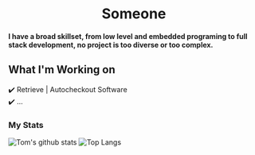 <h1 align="center">Someone</h1>

#### I have a broad skillset, from low level and embedded programing to full stack development, no project is too diverse or too complex.

## What I'm Working on
✔️ Retrieve | Autocheckout Software\
✔️ ... 

### My Stats

![Tom's github stats](https://github-readme-stats.vercel.app/api?username=tmprnjc&show_icons=true&theme=highcontrast&include_all_commits=true&hide=issues&count_private=true)
![Top Langs](https://github-readme-stats.vercel.app/api/top-langs/?username=tmprnjc&layout=compact&theme=highcontrast&langs_count=6&count_private=true)
